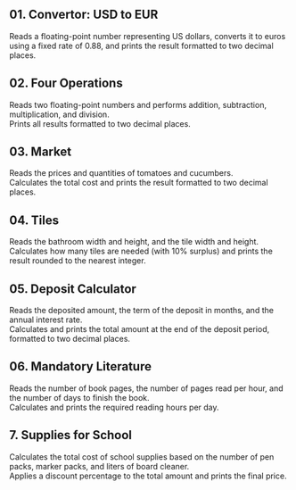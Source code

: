 ## 01. Convertor: USD to EUR  
Reads a floating-point number representing US dollars, converts it to euros using a fixed rate of 0.88, and prints the result formatted to two decimal places.

## 02. Four Operations  
Reads two floating-point numbers and performs addition, subtraction, multiplication, and division.  
Prints all results formatted to two decimal places.

## 03. Market  
Reads the prices and quantities of tomatoes and cucumbers.  
Calculates the total cost and prints the result formatted to two decimal places.  

## 04. Tiles  
Reads the bathroom width and height, and the tile width and height.  
Calculates how many tiles are needed (with 10% surplus) and prints the result rounded to the nearest integer.  

## 05. Deposit Calculator  
Reads the deposited amount, the term of the deposit in months, and the annual interest rate.  
Calculates and prints the total amount at the end of the deposit period, formatted to two decimal places.  

## 06. Mandatory Literature  
Reads the number of book pages, the number of pages read per hour, and the number of days to finish the book.  
Calculates and prints the required reading hours per day.  

## 7. Supplies for School  
Calculates the total cost of school supplies based on the number of pen packs, marker packs, and liters of board cleaner.  
Applies a discount percentage to the total amount and prints the final price.



